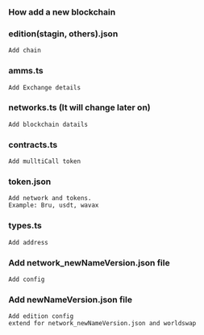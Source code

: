 ### How add a new blockchain

### edition(stagin, others).json

```
Add chain
```

### amms.ts

```
Add Exchange details
```

### networks.ts (It will change later on)

```
Add blockchain datails
```

### contracts.ts

```
Add mulltiCall token
```

### token.json

```
Add network and tokens.
Example: Bru, usdt, wavax
```

### types.ts

```
Add address
```

### Add network_newNameVersion.json file

```
Add config
```

### Add newNameVersion.json file

```
Add edition config
extend for network_newNameVersion.json and worldswap
```
